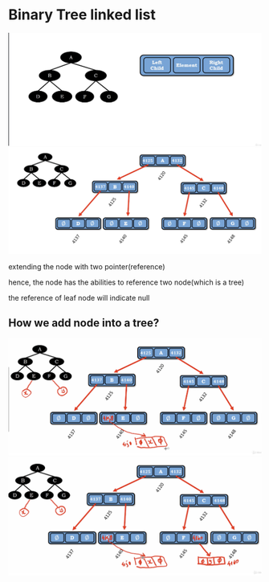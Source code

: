 # Binary Tree linked list

<img src='../assets/156_1.png'></img>
<img src='../assets/156_2.png'></img>

extending the node with two pointer(reference)

hence, the node has the abilities to reference two node(which is a tree)

the reference of leaf node will indicate null

## How we add node into a tree?

<img src='../assets/156_3.png'></img>
<img src='../assets/156_4.png'></img>
